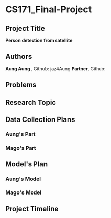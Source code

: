 # CS171_Final-Project

## Project Title
**Person detection from satellite**

## Authors
**Aung Aung** , Github: jaz4Aung
**Partner**, Github:

## Problems

## Research Topic


## Data Collection Plans

### Aung's Part


### Mago's Part


## Model's Plan 

### Aung's Model

### Mago's Model


## Project Timeline
